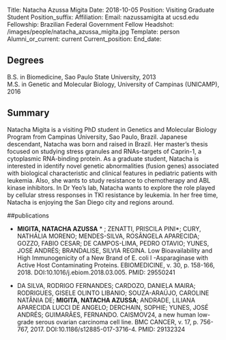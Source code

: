 Title: Natacha Azussa Migita
Date: 2018-10-05
Position: Visiting Graduate Student
Position_suffix: 
Affiliation:
Email: nazussamigita at ucsd.edu
Fellowship: Brazilian Federal Government Fellow
Headshot: /images/people/natacha_azussa_migita.jpg
Template: person
Alumni_or_current: current
Current_position: 
End_date:
<!-- Status: draft -->

## Degrees
B.S. in Biomedicine, Sao Paulo State University, 2013 <br>
M.S. in Genetic and Molecular Biology, University of Campinas (UNICAMP), 2016 <br>


## Summary

Natacha Migita is a visiting PhD student in Genetics and Molecular Biology Program from Campinas University, Sao Paulo, Brazil. Japanese descendant, Natacha was born and raised in Brazil. Her master’s thesis focused on studying stress granules and RNAs-targets of Caprin-1, a cytoplasmic RNA-binding protein. As a graduate student, Natacha is interested in identify novel genetic abnormalities (fusion genes) associated with biological characteristic and clinical features in pediatric patients with leukemia. Also, she wants to study resistance to chemotherapy and ABL kinase inhibitors. In Dr Yeo’s lab, Natacha wants to explore the role played by cellular stress responses in TKI resistance by leukemia. In her free time, Natacha is enjoying the San Diego city and regions around. 


##publications

* **MIGITA, NATACHA AZUSSA** * ; ZENATTI, PRISCILA PINI*; CURY, NATHÁLIA MORENO; MENDES-SILVA, ROSÂNGELA APARECIDA; GOZZO, FABIO CESAR; DE CAMPOS-LIMA, PEDRO OTAVIO; YUNES, JOSÉ ANDRÉS; BRANDALISE, SILVIA REGINA. Low Bioavailability and High Immunogenicity of a New Brand of E. coli l -Asparaginase with Active Host Contaminating Proteins. EBIOMEDICINE, v. 30, p. 158-166, 2018. DOI:10.1016/j.ebiom.2018.03.005. PMID: 29550241

* DA SILVA, RODRIGO FERNANDES; CARDOZO, DANIELA MAIRA; RODRIGUES, GISELE OLINTO LIBANIO; SOUZA-ARAÚJO, CAROLINE NATÂNIA DE; **MIGITA, NATACHA AZUSSA**; ANDRADE, LILIANA APARECIDA LUCCI DE ANGELO; DERCHAIN, SOPHIE; YUNES, JOSÉ ANDRÉS; GUIMARÃES, FERNANDO. CAISMOV24, a new human low-grade serous ovarian carcinoma cell line. BMC CANCER, v. 17, p. 756-767, 2017. DOI:10.1186/s12885-017-3716-4. PMID: 29132324